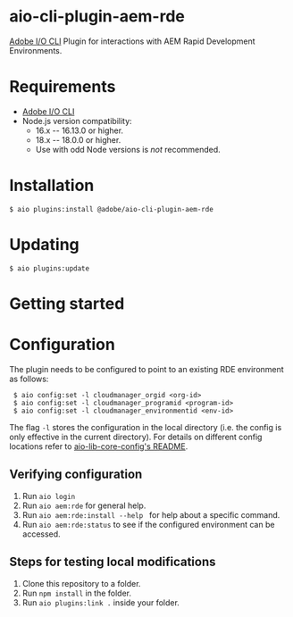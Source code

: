 # aio-cli-plugin-aem-rde
[Adobe I/O CLI](https://github.com/adobe/aio-cli) Plugin for interactions with
AEM Rapid Development Environments. 

# Requirements

* [Adobe I/O CLI](https://github.com/adobe/aio-cli)
* Node.js version compatibility:
   * 16.x -- 16.13.0 or higher.
   * 18.x -- 18.0.0 or higher.
   * Use with odd Node versions is *not* recommended.

# Installation

```
$ aio plugins:install @adobe/aio-cli-plugin-aem-rde
```
# Updating

```
$ aio plugins:update
```

# Getting started

# Configuration

The plugin needs to be configured to point to an existing RDE environment as follows:

```
 $ aio config:set -l cloudmanager_orgid <org-id>
 $ aio config:set -l cloudmanager_programid <program-id>
 $ aio config:set -l cloudmanager_environmentid <env-id>
```

The flag `-l` stores the configuration in the local directory (i.e. the config is only effective in the current directory).
For details on different config locations refer to [aio-lib-core-config's README](https://github.com/adobe/aio-lib-core-config#persistent-file-locations).

## Verifying configuration

1. Run `aio login`
2. Run `aio aem:rde` for general help.
3. Run `aio aem:rde:install --help ` for help about a specific command.
4. Run `aio aem:rde:status` to see if the configured environment can be accessed.

## Steps for testing local modifications

1. Clone this repository to a folder.
2. Run `npm install` in the folder.
3. Run `aio plugins:link .` inside your folder.

